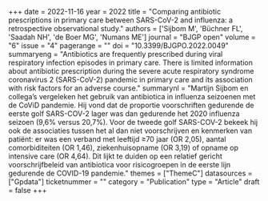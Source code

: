 +++
date = 2022-11-16
year = 2022
title = "Comparing antibiotic prescriptions in primary care between SARS-CoV-2 and influenza: a retrospective observational study."
authors = ['Sijbom M', 'Büchner FL', 'Saadah NH', 'de Boer MG', 'Numans ME']
journal = "BJGP open"
volume = "6"
issue = "4"
pagerange = ""
doi = "10.3399/BJGPO.2022.0049"
summaryeng = "Antibiotics are frequently prescribed during viral respiratory infection episodes in primary care. There is limited information about antibiotic prescription during the severe acute respiratory syndrome coronavirus 2 (SARS-CoV-2) pandemic in primary care and its association with risk factors for an adverse course."
summarynl = "Martijn Sijbom en collega’s vergeleken  het gebruik van antibiotica in influenza seizoenen met de CoViD pandemie. Hij vond dat de proportie voorschriften gedurende de eerste golf SARS-COV-2 lager was dan gedurende het 2020 influenza seizoen (9,6% versus 20,7%). Voor de tweede golf SARS-COV-2 bekeek hij ook de associaties tussen het al dan niet voorschrijven en kenmerken van patiënt: er was een verband met leeftijd ≥70 jaar (OR 2,05), aantal comorbiditeiten (OR 1,46), ziekenhuisopname (OR 3,19) of opname op intensive care (OR 4,64). Dit lijkt te duiden op een relatief gericht voorschrijfbeleid van antibiotica voor risicogroepen in de eerste lijn gedurende de COVID-19 pandemie."
themes = ["ThemeC"]
datasources = ["Gpdata"]
ticketnummer = ""
category = "Publication"
type = "Article"
draft = false
+++
